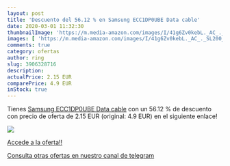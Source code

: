 ```yaml
---
layout: post
title: 'Descuento del 56.12 % en Samsung ECC1DP0UBE Data cable'
date: 2020-03-01 11:32:30
thumbnailImage: 'https://m.media-amazon.com/images/I/41g6Zv0kebL._AC_._SL200_.jpg'
images: [ 'https://m.media-amazon.com/images/I/41g6Zv0kebL._AC_._SL200_.jpg' ]
comments: true
category: ofertas
author: ring
slug: 3906328716
description:
actualPrice: 2.15 EUR
comparePrice: 4.9 EUR
inStock: true
---
```


Tienes [Samsung ECC1DP0UBE Data cable](https://www.amazon.com/dp/3906328716/?tag=redken08-20) con un 56.12 % de descuento con precio de oferta de 2.15 EUR (original: 4.9 EUR) en el siguiente enlace!

[![](https://m.media-amazon.com/images/I/41g6Zv0kebL._AC_._SL200_.jpg)](https://www.amazon.com/dp/3906328716/?tag=redken08-20)

[Accede a la oferta!!](https://www.amazon.com/dp/3906328716/?tag=redken08-20)

[Consulta otras ofertas en nuestro canal de telegram](https://t.me/s/ofertas25)
